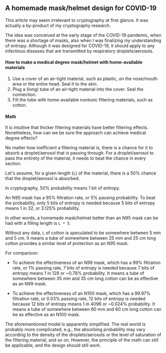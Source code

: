 ## A homemade mask/helmet design for COVID-19

This article may seem irrelevant to cryptography at first glance. It was actually a by-product of my cryptography research.

The idea was conceived at the early stage of the COVID-19 pandemic, when there was a shortage of masks, also when I was finalizing my understanding of entropy. Although it was designed for COVID-19, it should apply to any infectious diseases that are transmitted by respiratory droplets/aerosols.

#### How to make a medical degree mask/helmet with home-available materials

1. Use a cover of an air-tight material, such as plastic, on the nose/mouth area or the entire head. Seal it to the skin.
2. Plug a (long) tube of an air-tight material into the cover. Seal the connection.
3. Fill the tube with home-available nontoxic filtering materials, such as cotton.

#### Math

It is intuitive that thicker filtering materials have better filtering effects. Nonetheless, how can we be sure the approach can achieve medical degree effects?

No matter how inefficient a filtering material is, there is a chance for it to absorb a droplet/aerosol that is passing through. For a droplet/aerosol to pass the entirety of the material, it needs to beat the chance in every section.

Let's assume, for a given length (`L`) of the material, there is a 50% chance that the droplet/aerosol is absorbed.

In cryptography, 50% probability means 1 bit of entropy.

An N95 mask has a 95% filtration rate, or 5% passing probability. To beat the probability, only 5 bits of entropy is needed because 5 bits of entropy means 1 in 32, or 3.125% probability.

In other words, a homemade mask/helmet better than an N95 mask can be had with a filling length is `L * 5`.

Without any data, `L` of cotton is speculated to be somewhere between 5 mm and 5 cm. It means a tube of somewhere between 25 mm and 25 cm long cotton provides a similar level of protection as an N95 mask.

For comparison:

- To achieve the effectiveness of an N99 mask, which has a 99% filtration rate, or 1% passing rate, 7 bits of entropy is needed because 7 bits of entropy means 1 in 128 or ~0.78% probability. It means a tube of somewhere between 35 mm and 35 cm long cotton can be as effective as an N99 mask.

- To achieve the effectiveness of an N100 mask, which has a 99.97% filtration rate, or 0.03% passing rate, 12 bits of entropy is needed because 12 bits of entropy means 1 in 4096 or ~0.024% probability. It means a tube of somewhere between 60 mm and 60 cm long cotton can be as effective as an N100 mask.

The aforementioned model is apparently simplified. The real world is probably more complicated, e.g., the absorbing probability may vary according to the density of the droplets/aerosols or the level of saturation of the filtering material, and so on. However, the principle of the math can still be applicable, and the design should still work.
